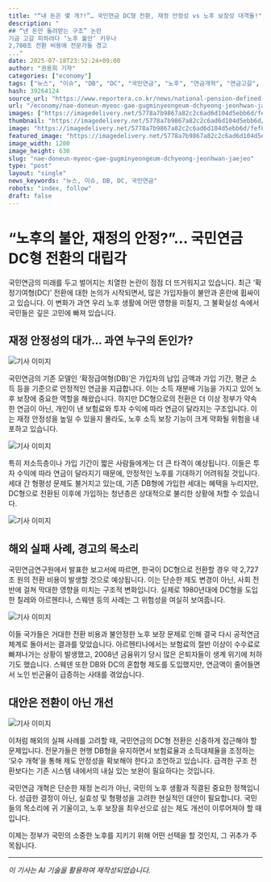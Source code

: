 ```yaml
---
title: "“내 돈은 몇 개?!”… 국민연금 DC형 전환, 재정 안정성 vs 노후 보장성 대격돌!"
description: "
## “낸 돈만 돌려받는 구조” 논란
기금 고갈 피하려다 ‘노후 불안’ 키우나
2,700조 전환 비용에 전문가들 경고
..."
date: 2025-07-18T23:52:24+09:00
author: "권용희 기자"
categories: ["economy"]
tags: ["뉴스", "이슈", "DB", "DC", "국민연금", "노후", "연금개혁", "연금고갈", "연금재정", "확정급여형", "확정기여형", "재정안정성", "노후보장"]
hash: 39264124
source_url: "https://www.reportera.co.kr/news/national-pension-defined-contribution-method/"
url: "/economy/nae-doneun-myeoc-gae-gugminyeongeum-dchyeong-jeonhwan-jaejeo/"
images: ["https://imagedelivery.net/5778a7b9867a82c2c6ad6d104d5ebb6d/fef8ab81-770f-4169-98d2-2021cf192a00/public"]
thumbnail: "https://imagedelivery.net/5778a7b9867a82c2c6ad6d104d5ebb6d/fef8ab81-770f-4169-98d2-2021cf192a00/public"
image: "https://imagedelivery.net/5778a7b9867a82c2c6ad6d104d5ebb6d/fef8ab81-770f-4169-98d2-2021cf192a00/public"
featured_image: "https://imagedelivery.net/5778a7b9867a82c2c6ad6d104d5ebb6d/fef8ab81-770f-4169-98d2-2021cf192a00/public"
image_width: 1200
image_height: 630
slug: "nae-doneun-myeoc-gae-gugminyeongeum-dchyeong-jeonhwan-jaejeo"
type: "post"
layout: "single"
news_keywords: "뉴스, 이슈, DB, DC, 국민연금"
robots: "index, follow"
draft: false
---
```


# “노후의 불안, 재정의 안정?”… 국민연금 DC형 전환의 대립각

국민연금의 미래를 두고 벌어지는 치열한 논란이 점점 더 뜨거워지고 있습니다. 최근 ‘확정기여형(DC)’ 전환에 대한 논의가 시작되면서, 많은 가입자들이 불안과 혼란에 휩싸이고 있습니다. 이 변화가 과연 우리 노후 생활에 어떤 영향을 미칠지, 그 불확실성 속에서 국민들은 깊은 고민에 빠져 있습니다.

## 재정 안정성의 대가… 과연 누구의 돈인가?


![기사 이미지](https://imagedelivery.net/5778a7b9867a82c2c6ad6d104d5ebb6d/4554ddb0-ca3a-475c-19ee-5f6b0690e700/public)


국민연금의 기존 모델인 ‘확정급여형(DB)’은 가입자의 납입 금액과 가입 기간, 평균 소득 등을 기준으로 안정적인 연금을 지급합니다. 이는 소득 재분배 기능을 가지고 있어 노후 보장에 중요한 역할을 해왔습니다. 하지만 DC형으로의 전환은 더 이상 정부가 약속한 연금이 아닌, 개인이 낸 보험료와 투자 수익에 따라 연금이 달라지는 구조입니다. 이는 재정 안정성을 높일 수 있을지 몰라도, 노후 소득 보장 기능이 크게 약화될 위험을 내포하고 있습니다.


![기사 이미지](https://imagedelivery.net/5778a7b9867a82c2c6ad6d104d5ebb6d/2e50f4db-46b1-455e-ef71-8aaf7e125800/public)


특히 저소득층이나 가입 기간이 짧은 사람들에게는 더 큰 타격이 예상됩니다. 이들은 투자 수익에 따라 연금이 달라지기 때문에, 안정적인 노후를 기대하기 어려워질 것입니다. 세대 간 형평성 문제도 불거지고 있는데, 기존 DB형에 가입한 세대는 혜택을 누리지만, DC형으로 전환된 이후에 가입하는 청년층은 상대적으로 불리한 상황에 처할 수 있습니다.


![기사 이미지](https://imagedelivery.net/5778a7b9867a82c2c6ad6d104d5ebb6d/be1b7e7c-cc3e-49ca-13d1-04b677978900/public)


## 해외 실패 사례, 경고의 목소리

국민연금연구원에서 발표한 보고서에 따르면, 한국이 DC형으로 전환할 경우 약 2,727조 원의 전환 비용이 발생할 것으로 예상됩니다. 이는 단순한 제도 변경이 아닌, 사회 전반에 걸쳐 막대한 영향을 미치는 구조적 변화입니다. 실제로 1980년대에 DC형을 도입한 칠레와 아르헨티나, 스웨덴 등의 사례는 그 위험성을 여실히 보여줍니다. 


![기사 이미지](https://imagedelivery.net/5778a7b9867a82c2c6ad6d104d5ebb6d/fef8ab81-770f-4169-98d2-2021cf192a00/public)


이들 국가들은 거대한 전환 비용과 불안정한 노후 보장 문제로 인해 결국 다시 공적연금 체계로 돌아서는 결과를 맞았습니다. 아르헨티나에서는 보험료의 절반 이상이 수수료로 빠져나가는 상황이 발생했고, 2008년 금융위기 당시 많은 은퇴자들이 생계 위기에 처하기도 했습니다. 스웨덴 또한 DB와 DC의 혼합형 제도를 도입했지만, 연금액이 줄어들면서 노인 빈곤율이 급증하는 사태를 겪었습니다.

## 대안은 전환이 아닌 개선


![기사 이미지](https://imagedelivery.net/5778a7b9867a82c2c6ad6d104d5ebb6d/8c39c37a-e16a-4441-8ee0-391c3e84da00/public)


이처럼 해외의 실패 사례를 고려할 때, 국민연금의 DC형 전환은 신중하게 접근해야 할 문제입니다. 전문가들은 현행 DB형을 유지하면서 보험료율과 소득대체율을 조정하는 ‘모수 개혁’을 통해 제도 안정성을 확보해야 한다고 조언하고 있습니다. 급격한 구조 전환보다는 기존 시스템 내에서의 내실 있는 보완이 필요하다는 것입니다.

국민연금 개혁은 단순한 재정 논리가 아닌, 국민의 노후 생활과 직결된 중요한 정책입니다. 성급한 결정이 아닌, 실효성 및 형평성을 고려한 현실적인 대안이 필요합니다. 국민들의 목소리에 귀 기울이고, 노후 보장을 최우선으로 삼는 제도 개선이 이루어져야 할 때입니다. 

이제는 정부가 국민의 소중한 노후를 지키기 위해 어떤 선택을 할 것인지, 그 귀추가 주목됩니다.

---
*이 기사는 AI 기술을 활용하여 재작성되었습니다.*
